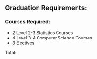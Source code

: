## Graduation Requirements:

### Courses Required: 
- 2 Level 2-3 Statistics Courses
- 4 Level 3-4 Computer Science Courses
- 3 Electives

Total: 